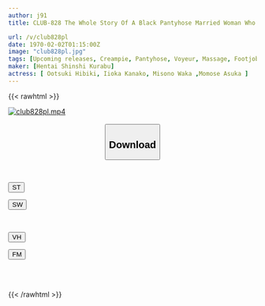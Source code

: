 ```yaml
---
author: j91
title: CLUB-828 The Whole Story Of A Black Pantyhose Married Woman Who Makes You Ejaculate Many Times With Her Divine Hand Techniques And Even Cums Raw With Extreme Secret Options 2

url: /v/club828pl
date: 1970-02-02T01:15:00Z
image: "club828pl.jpg"
tags: [Upcoming releases, Creampie, Pantyhose, Voyeur, Massage, Footjob	]
maker: [Hentai Shinshi Kurabu]
actress: [ Ootsuki Hibiki, Iioka Kanako, Misono Waka ,Momose Asuka ]
---
```



{{< rawhtml >}}

<div class="video" data-videoid="pending_link.html">
    <a href="javascript:;">
        <img src="/v/club828pl/club828pl.jpg" width="WIDTH" height="HEIGHT" alt="club828pl.mp4" loading="lazy">
    </a>
</div>

<script type="text/javascript" src="https://j91.asia/asset/on-demand-pend.js"></script>

<br>
  <link rel="stylesheet" href="https://j91.asia/asset/bs5.css">
  
  <center>
  <button class="btn btn-primary" type="button" data-bs-toggle="collapse" data-bs-target=".multi-collapse" aria-expanded="false" aria-controls="multiCollapseExample1 multiCollapseExample2"><h2>Download</h2></button></center>
</p>
<div class="row">
  <div class="col">
    <div class="collapse multi-collapse" id="multiCollapseExample1">
      <div class="card card-body">
	      	      <br>
<div class="buttons">  
<p><a href="https://j91.asia/pending_link.html" target="_blank"><button class="btn-hover color-3"><i class="fa fa-download"></i> ST</button></a></p>
<p><a href="https://j91.asia/pending_link.html" target="_blank"><button class="btn-hover color-2"><i class="fa fa-download"></i> SW</button></a></p></div>
    </div>
  </div>
</div>
  <div class="col">
    <div class="collapse multi-collapse" id="multiCollapseExample2">
      <div class="card card-body">
	      <br>
<div class="buttons">
<p><a href="https://j91.asia/pending_link.html" target="_blank"><button class="btn-hover color-9"><i class="fa fa-download"></i> VH</button></a></p>
<p><a href="https://j91.asia/pending_link.html" target="_blank"><button class="btn-hover color-8"><i class="fa fa-download"></i> FM</button></a></p></div>
<br><br>
      </div>
    </div>
  </div>
</div>

{{< /rawhtml >}}
